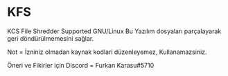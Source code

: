 # KFS
KCS File Shredder Supported GNU/Linux
Bu Yazılım dosyaları parçalayarak geri döndürülmemesini sağlar.

Not = İzniniz olmadan kaynak kodlari düzenleyemez, Kullanamazsiniz.

Öneri ve Fikirler için Discord = Furkan Karasu#5710
